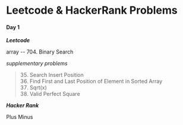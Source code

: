 
# Leetcode & HackerRank Problems  

#### Day 1  

***Leetcode***  

array -- 704. Binary Search  

*supplementary problems*
>35. Search Insert Position  
>34. Find First and Last Position of Element in Sorted Array  
>69. Sqrt(x)  
>357. Valid Perfect Square  

***Hacker Rank***  

Plus Minus
